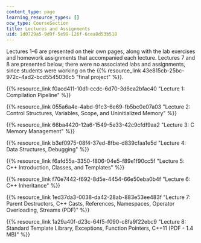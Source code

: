 ```yaml
---
content_type: page
learning_resource_types: []
ocw_type: CourseSection
title: Lectures and Assignments
uid: 1d0729a5-9d9f-5e99-126f-6cea8d53b518
---
```


Lectures 1–6 are presented on their own pages, along with the lab exercises and homework assignments that accompanied each lecture. Lectures 7 and 8 are presented below; there were no associated labs and assignments, since students were working on the {{% resource_link 43e815cb-25bc-972c-4ad2-bcd5545036c5 "final project" %}}.

{{% resource_link f0acd411-10d1-ccdc-6d70-3d6ea2bfac40 "Lecture 1: Compilation Pipeline" %}}

{{% resource_link 055a6a4e-4abd-91c3-6e69-fb5bc0e07a03 "Lecture 2: Control Structures, Variables, Scope, and Uninitialized Memory" %}}

{{% resource_link 66ba4420-12a6-1549-5e33-42c9cfdf9aa2 "Lecture 3: C Memory Management" %}}

{{% resource_link b3ef0975-08f4-37ed-8fbe-d839cfaa1e5d "Lecture 4: Data Structures, Debugging" %}}

{{% resource_link f6afd55a-3350-f806-04e5-f89e1f90cc5f "Lecture 5: C++ Introduction, Classes, and Templates" %}}

{{% resource_link f70e7442-f692-8d5e-4454-66e50eba0b4f "Lecture 6: C++ Inheritance" %}}

{{% resource_link 1ed37da3-0038-da42-28ab-883e53ee483f "Lecture 7: Parent Destructors, C++ Casts, References, Namespaces, Operator Overloading, Streams (PDF)" %}}

{{% resource_link 1a29a40f-d23c-64f5-f090-c8fa9f22ebc9 "Lecture 8: Standard Template Library, Exceptions, Function Pointers, C++11 (PDF - 1.4 MB)" %}}
